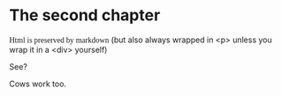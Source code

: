 # The second chapter

<span style='font-family: serif;'>Html is preserved by markdown</span> (but also always wrapped in &lt;p&gt; unless you wrap it in a &lt;div&gt; yourself)

<div>See?</div>

Cows work too.